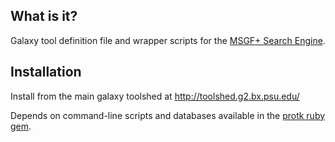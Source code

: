 ## What is it?
Galaxy tool definition file and wrapper scripts for the [MSGF+ Search Engine](http://proteomics.ucsd.edu/Software/MSGFPlus.html).

## Installation
Install from the main galaxy toolshed at http://toolshed.g2.bx.psu.edu/

Depends on command-line scripts and databases available in the [protk ruby gem](https://bitbucket.org/iracooke/protk). 

